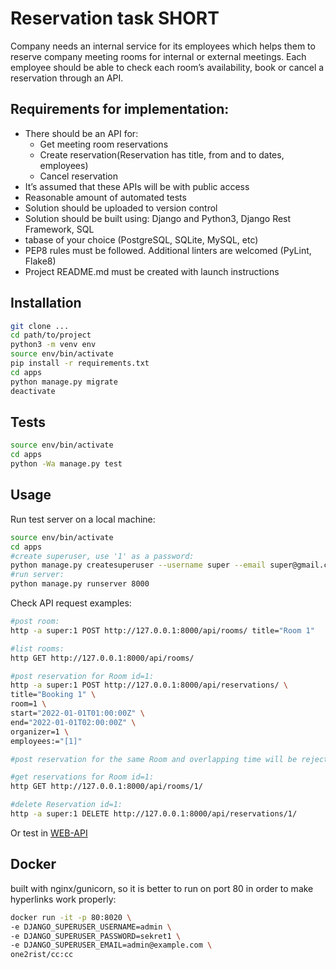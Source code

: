 # Reservation task SHORT

Company needs an internal service for its employees which helps them to reserve company
meeting rooms for internal or external meetings. Each employee should be able to check each
room’s availability, book or cancel a reservation through an API.

## Requirements for implementation:
* There should be an API for:
    * Get meeting room reservations
    * Create reservation(Reservation has title, from and to dates, employees)
    * Cancel reservation
* It’s assumed that these APIs will be with public access
* Reasonable amount of automated tests
* Solution should be uploaded to version control
* Solution should be built using: Django and Python3, Django Rest Framework, SQL
* tabase of your choice (PostgreSQL, SQLite, MySQL, etc)
* PEP8 rules must be followed. Additional linters are welcomed (PyLint, Flake8)
* Project README.md must be created with launch instructions

## Installation


```bash
git clone ...
cd path/to/project
python3 -m venv env
source env/bin/activate
pip install -r requirements.txt
cd apps
python manage.py migrate
deactivate
```

## Tests

```bash
source env/bin/activate
cd apps
python -Wa manage.py test
```

## Usage
Run test server on a local machine:

```bash
source env/bin/activate
cd apps
#create superuser, use '1' as a password:
python manage.py createsuperuser --username super --email super@gmail.com
#run server:
python manage.py runserver 8000
```

Check API request examples:

```bash
#post room:
http -a super:1 POST http://127.0.0.1:8000/api/rooms/ title="Room 1"

#list rooms:
http GET http://127.0.0.1:8000/api/rooms/

#post reservation for Room id=1:
http -a super:1 POST http://127.0.0.1:8000/api/reservations/ \
title="Booking 1" \
room=1 \
start="2022-01-01T01:00:00Z" \
end="2022-01-01T02:00:00Z" \
organizer=1 \
employees:="[1]"

#post reservation for the same Room and overlapping time will be rejected

#get reservations for Room id=1:
http GET http://127.0.0.1:8000/api/rooms/1/

#delete Reservation id=1:
http -a super:1 DELETE http://127.0.0.1:8000/api/reservations/1/

```

Or test in [WEB-API](http://localhost:8000/api)

## Docker
built with nginx/gunicorn, so it is better to run on port 80 in order to make hyperlinks work properly:
```bash
docker run -it -p 80:8020 \
-e DJANGO_SUPERUSER_USERNAME=admin \
-e DJANGO_SUPERUSER_PASSWORD=sekret1 \
-e DJANGO_SUPERUSER_EMAIL=admin@example.com \
one2rist/cc:cc
